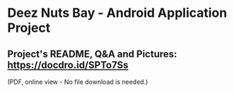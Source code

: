 # Deez Nuts Bay - Android Application Project
## Project's README, Q&A and Pictures: https://docdro.id/SPTo7Ss 
(PDF, online view - No file download is needed.)  

